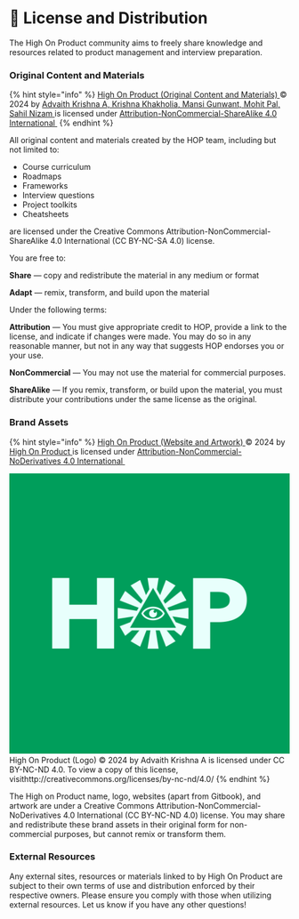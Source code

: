 # 📄 License and Distribution

The High On Product community aims to freely share knowledge and resources related to product management and interview preparation.

### Original Content and Materials

{% hint style="info" %}
[High On Product (Original Content and Materials) ](http://iam.highonproduct.com/)© 2024 by [Advaith Krishna A, Krishna Khakholia, Mansi Gunwant, Mohit Pal, Sahil Nizam ](https://iam.highonproduct.com/meet-the-team)is licensed under [Attribution-NonCommercial-ShareAlike 4.0 International <img src="https://chooser-beta.creativecommons.org/img/cc-logo.f0ab4ebe.svg" alt="" data-size="line"><img src="https://chooser-beta.creativecommons.org/img/cc-by.21b728bb.svg" alt="" data-size="line">](http://creativecommons.org/licenses/by-nc-sa/4.0/?ref=chooser-v1)
{% endhint %}

All original content and materials created by the HOP team, including but not limited to:

* Course curriculum
* Roadmaps
* Frameworks
* Interview questions
* Project toolkits
* Cheatsheets

are licensed under the Creative Commons Attribution-NonCommercial-ShareAlike 4.0 International (CC BY-NC-SA 4.0) license.

You are free to:

**Share** — copy and redistribute the material in any medium or format

**Adapt** — remix, transform, and build upon the material

Under the following terms:

**Attribution** — You must give appropriate credit to HOP, provide a link to the license, and indicate if changes were made. You may do so in any reasonable manner, but not in any way that suggests HOP endorses you or your use.

**NonCommercial** — You may not use the material for commercial purposes.

**ShareAlike** — If you remix, transform, or build upon the material, you must distribute your contributions under the same license as the original.

### Brand Assets

{% hint style="info" %}
[High On Product (Website and Artwork) ](https://highonproduct.com/)© 2024 by [High On Product ](https://highonproduct.com/)is licensed under [Attribution-NonCommercial-NoDerivatives 4.0 International <img src="https://chooser-beta.creativecommons.org/img/cc-logo.f0ab4ebe.svg" alt="" data-size="line"><img src="https://chooser-beta.creativecommons.org/img/cc-by.21b728bb.svg" alt="" data-size="line">](http://creativecommons.org/licenses/by-nc-nd/4.0/?ref=chooser-v1)

<img src="../.gitbook/assets/High On Product (Logo).svg" alt="" data-size="line"> High On Product (Logo) © 2024 by Advaith Krishna A is licensed under CC BY-NC-ND 4.0. To view a copy of this license, visithttp://creativecommons.org/licenses/by-nc-nd/4.0/
{% endhint %}

The High on Product name, logo, websites (apart from Gitbook), and artwork are under a Creative Commons Attribution-NonCommercial-NoDerivatives 4.0 International (CC BY-NC-ND 4.0) license. You may share and redistribute these brand assets in their original form for non-commercial purposes, but cannot remix or transform them.

### External Resources

Any external sites, resources or materials linked to by High On Product are subject to their own terms of use and distribution enforced by their respective owners. Please ensure you comply with those when utilizing external resources. Let us know if you have any other questions!
